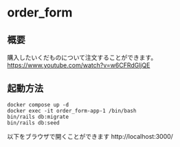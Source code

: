 # order_form

## 概要
購入したいくだものについて注文することができます。
https://www.youtube.com/watch?v=w6CFRdGljQE

## 起動方法
```
docker compose up -d
docker exec -it order_form-app-1 /bin/bash
bin/rails db:migrate
bin/rails db:seed
```

以下をブラウザで開くことができます
http://localhost:3000/



